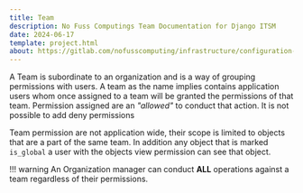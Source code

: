 ```yaml
---
title: Team
description: No Fuss Computings Team Documentation for Django ITSM
date: 2024-06-17
template: project.html
about: https://gitlab.com/nofusscomputing/infrastructure/configuration-management/django_app
---
```


A Team is subordinate to an organization and is a way of grouping permissions with users. A team as the name implies contains application users whom once assigned to a team will be granted the permissions of that team. Permission assigned are an _"allowed"_ to conduct that action. It is not possible to add deny permissions

Team permission are not application wide, their scope is limited to objects that are a part of the same team. In addition any object that is marked `is_global` a user with the objects view permission can see that object.

!!! warning
    An Organization manager can conduct **ALL** operations against a team regardless of their permissions.
